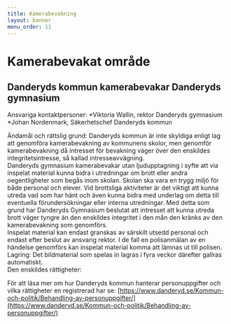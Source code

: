 ```yaml
---
title: Kamerabevakning
layout: banner
menu_order: 11
---
```


# Kamerabevakat område

## Danderyds kommun kamerabevakar Danderyds gymnasium

Ansvariga kontaktpersoner:
*Viktoria Wallin, rektor Danderyds gymnasium
*Johan Nordenmark, Säkerhetschef Danderyds kommun

Ändamål och rättslig grund:
Danderyds kommun är inte skyldiga enligt lag att genomföra kamerabevakning av kommunens skolor, men genomför kamerabevakning då intresset för bevakning väger över den enskildes integritetsintresse, så kallad intresseavvägning.
<br>
Danderyds gymnasium kamerabevakar utan ljudupptagning i syfte att via inspelat material kunna bidra i utredningar om brott eller andra oegentligheter som begås inom skolan. Skolan ska vara en trygg miljö för både personal och elever. Vid brottsliga aktiviteter är det viktigt att kunna utreda vad som har hänt och även kunna bidra med underlag om detta till eventuella förundersökningar eller interna utredningar. Med detta som grund har Danderyds Gymnasium beslutat att intresset att kunna utreda brott väger tyngre än den enskildes integritet i den mån den kränks av den kamerabevakning som genomförs.
<br>
Inspelat material kan endast granskas av särskilt utsedd personal och endast efter beslut av ansvarig rektor. I de fall en polisanmälan av en händelse genomförs kan inspelat material komma att lämnas ut till polisen.
<br>
Lagring:
Det bildmaterial som spelas in lagras i fyra veckor därefter gallras automatiskt.
<br>
Den enskildes rättigheter:

För att läsa mer om hur Danderyds kommun hanterar personuppgifter och vilka rättigheter en registrerad har se:
[https://www.danderyd.se/Kommun-och-politik/Behandling-av-personuppgifter/](https://www.danderyd.se/Kommun-och-politik/Behandling-av-personuppgifter/) 
